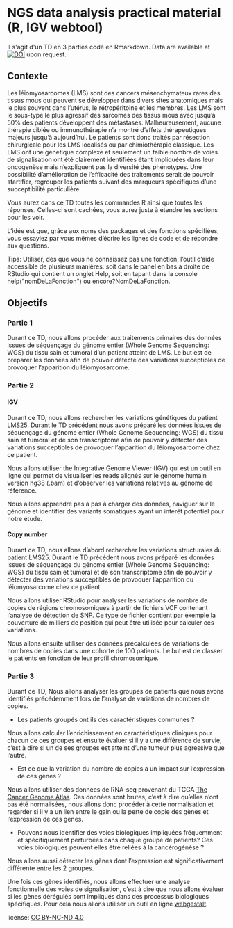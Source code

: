 # NGS data analysis practical material (R, IGV webtool)

Il s'agit d'un TD en 3 parties codé en Rmarkdown. Data are available at [![DOI](https://zenodo.org/badge/DOI/10.5281/zenodo.5665993.svg)](https://doi.org/10.5281/zenodo.5665993) upon request.


## Contexte

Les léiomyosarcomes (LMS) sont des cancers mésenchymateux rares des tissus mous qui peuvent se développer dans divers sites anatomiques mais le plus souvent dans l’utérus, le rétropéritoine et les membres. Les LMS sont le sous-type le plus agressif des sarcomes des tissus mous avec jusqu’à 50% des patients développent des métastases. Malheureusement, aucune thérapie ciblée ou immunothérapie n’a montré d’effets thérapeutiques majeurs jusqu’à aujourd’hui. Le patients sont donc traités par résection chirurgicale pour les LMS localisés ou par chimiothérapie classique. Les LMS ont une génétique complexe et seulement un faible nombre de voies de signalisation ont été clairement identifiées étant impliquées dans leur oncogenèse mais n’expliquent pas la diversité des phénotypes. Une possibilité d’amélioration de l’efficacité des traitements serait de pouvoir startifier, regrouper les patients suivant des marqueurs spécifiques d’une succeptibilité particulière.

Vous aurez dans ce TD toutes les commandes R ainsi que toutes les réponses. Celles-ci sont cachées, vous aurez juste à étendre les sections pour les voir.

L’idée est que, grâce aux noms des packages et des fonctions spécifiées, vous essayiez par vous mêmes d’écrire les lignes de code et de répondre aux questions.

Tips: Utiliser, dès que vous ne connaissez pas une fonction, l’outil d’aide accessible de plusieurs manières: soit dans le panel en bas à droite de RStudio qui contient un onglet Help, soit en tapant dans la console help("nomDeLaFonction") ou encore?NomDeLaFonction.

## Objectifs

### Partie 1

Durant ce TD, nous allons procéder aux traitements primaires des données issues de séquençage du génome entier (Whole Genome Sequencing: WGS) du tissu sain et tumoral d’un patient atteint de LMS. Le but est de préparer les données afin de pouvoir détecté des variations succeptibles de provoquer l’apparition du léiomyosarcome.

### Partie 2

#### IGV

Durant ce TD, nous allons rechercher les variations génétiques du patient LMS25. Durant le TD précédent nous avons préparé les données issues de séquençage du génome entier (Whole Genome Sequencing: WGS) du tissu sain et tumoral et de son transcriptome afin de pouvoir y détecter des variations succeptibles de provoquer l’apparition du léiomyosarcome chez ce patient.

Nous allons utiliser the Integrative Genome Viewer (IGV) qui est un outil en ligne qui permet de visualiser les reads alignés sur le génome humain version hg38 (.bam) et d’observer les variations relatives au génome de référence.

Nous allons apprendre pas à pas à charger des données, naviguer sur le génome et identifier des variants somatiques ayant un intérêt potentiel pour notre étude.

#### Copy number

Durant ce TD, nous allons d’abord rechercher les variations structurales du patient LMS25. Durant le TD précédent nous avons préparé les données issues de séquençage du génome entier (Whole Genome Sequencing: WGS) du tissu sain et tumoral et de son transcriptome afin de pouvoir y détecter des variations succeptibles de provoquer l’apparition du léiomyosarcome chez ce patient.

Nous allons utiliser RStudio pour analyser les variations de nombre de copies de régions chromosomiques à partir de fichiers VCF contenant l’analyse de détection de SNP. Ce type de fichier contient par exemple la couverture de milliers de position qui peut être utilisée pour calculer ces variations.

Nous allons ensuite utiliser des données précalculées de variations de nombres de copies dans une cohorte de 100 patients. Le but est de classer le patients en fonction de leur profil chromosomique.

### Partie 3

Durant ce TD, Nous allons analyser les groupes de patients que nous avons identifiés précédemment lors de l’analyse de variations de nombres de copies.

- Les patients groupés ont ils des caractéristiques communes ?

Nous allons calculer l’enrichissement en caractéristiques cliniques pour chacun de ces groupes et ensuite évaluer si il y a une différence de survie, c’est à dire si un de ses groupes est atteint d’une tumeur plus agressive que l’autre.

- Est ce que la variation du nombre de copies a un impact sur l’expression de ces gènes ?

Nous allons utiliser des données de RNA-seq provenant du TCGA [The Cancer Genome Atlas](https://www.cancer.gov/about-nci/organization/ccg/research/structural-genomics/tcga). Ces données sont brutes, c’est à dire qu’elles n’ont pas été normalisées, nous allons donc procéder à cette normalisation et regarder si il y a un lien entre le gain ou la perte de copie des gènes et l’expression de ces gènes.

- Pouvons nous identifier des voies biologiques impliquées fréquemment et spécifiquement perturbées dans chaque groupe de patients? Ces voies biologiques peuvent elles être reliées à la cancérogénèse ?

Nous allons aussi détecter les gènes dont l’expression est significativement différente entre les 2 groupes.

Une fois ces gènes identifiés, nous allons effectuer une analyse fonctionnelle des voies de signalisation, c’est à dire que nous allons évaluer si les gènes dérégulés sont impliqués dans des processus biologiques spécifiques. Pour cela nous allons utiliser un outil en ligne [webgestalt](http://www.webgestalt.org/#).

license: [CC BY-NC-ND 4.0](https://creativecommons.org/licenses/by-nc-nd/4.0/)
